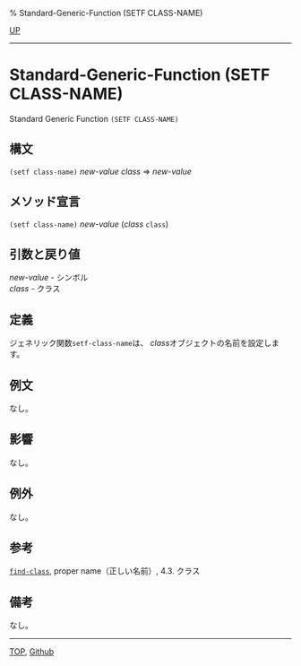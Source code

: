 % Standard-Generic-Function (SETF CLASS-NAME)

[UP](7.7.html)  

---

# Standard-Generic-Function **(SETF CLASS-NAME)**


Standard Generic Function `(SETF CLASS-NAME)`


## 構文

`(setf class-name)` *new-value* *class* => *new-value*


## メソッド宣言

`(setf class-name)` *new-value* (*class* `class`)


## 引数と戻り値

*new-value* - シンボル  
*class* - クラス  


## 定義

ジェネリック関数`setf-class-name`は、
*class*オブジェクトの名前を設定します。


## 例文

なし。


## 影響

なし。


## 例外

なし。


## 参考

[`find-class`](7.7.find-class.html),
proper name（正しい名前）,
4.3. クラス


## 備考

なし。


---
[TOP](index.html),  [Github](https://github.com/nptcl/npt-japanese)

